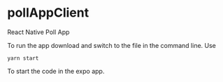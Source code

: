 # pollAppClient
React Native Poll App

To run the app download and switch to the file in the command line.
Use 
```
yarn start
```
To start the code in the expo app. 
